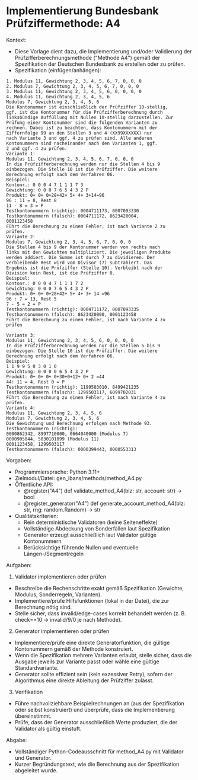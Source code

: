 # Implementierung Bundesbank Prüfziffermethode: A4

Kontext:
- Diese Vorlage dient dazu, die Implementierung und/oder Validierung der Prüfzifferberechnungsmethode ("Methode A4") gemäß der Spezifikation der Deutschen Bundesbank zu erstellen oder zu prüfen.
- Spezifikation (einfügen/anhängen):

```Text
1. Modulus 11, Gewichtung 2, 3, 4, 5, 6, 7, 0, 0, 0
2. Modulus 7, Gewichtung 2, 3, 4, 5, 6, 7, 0, 0, 0
3. Modulus 11, Gewichtung 2, 3, 4, 5, 6, 0, 0, 0, 0
4. Modulus 11, Gewichtung 2, 3, 4, 5, 6
Modulus 7, Gewichtung 2, 3, 4, 5, 6
Die Kontonummer ist einschließlich der Prüfziffer 10-stellig,
ggf. ist die Kontonummer für die Prüfzifferberechnung durch
linksbündige Auffüllung mit Nullen 10-stellig darzustellen. Zur
Prüfung einer Kontonummer sind die folgenden Varianten zu
rechnen. Dabei ist zu beachten, dass Kontonummern mit der
Ziffernfolge 99 an den Stellen 3 und 4 (XX99XXXXXX) nur
nach Variante 3 und ggf. 4 zu prüfen sind. Alle anderen
Kontonummern sind nacheinander nach den Varianten 1, ggf.
2 und ggf. 4 zu prüfen.
Variante 1:
Modulus 11, Gewichtung 2, 3, 4, 5, 6, 7, 0, 0, 0
In die Prüfzifferberechnung werden nur die Stellen 4 bis 9
einbezogen. Die Stelle 10 ist die Prüfziffer. Die weitere
Berechnung erfolgt nach dem Verfahren 06.
Beispiel:
Kontonr.: 0 0 0 4 7 1 1 1 7 3
Gewichtung: 0 0 0 7 6 5 4 3 2 P
Produkt: 0+ 0+ 0+28+42+ 5+ 4+ 3+14=96
96 : 11 = 8, Rest 8
11 - 8 = 3 = P
Testkontonummern (richtig): 0004711173, 0007093330
Testkontonummern (falsch): 0004711172, 8623420004,
0001123458
Führt die Berechnung zu einem Fehler, ist nach Variante 2 zu
prüfen.
Variante 2:
Modulus 7, Gewichtung 2, 3, 4, 5, 6, 7, 0, 0, 0
Die Stellen 4 bis 9 der Kontonummer werden von rechts nach
links mit den Gewichten multipliziert. Die jeweiligen Produkte
werden addiert. Die Summe ist durch 7 zu dividieren. Der
verbleibende Rest wird vom Divisor (7) subtrahiert. Das
Ergebnis ist die Prüfziffer (Stelle 10). Verbleibt nach der
Division kein Rest, ist die Prüfziffer 0.
Beispiel:
Kontonr.: 0 0 0 4 7 1 1 1 7 2
Gewichtung: 0 0 0 7 6 5 4 3 2 P
Produkt: 0+ 0+ 0+28+42+ 5+ 4+ 3+ 14 =96
96 : 7 = 13, Rest 5
7 - 5 = 2 = P
Testkontonummern (richtig): 0004711172, 0007093335
Testkontonummern (falsch): 8623420000, 0001123458
Führt die Berechnung zu einem Fehler, ist nach Variante 4 zu
prüfen

Variante 3:
Modulus 11, Gewichtung 2, 3, 4, 5, 6, 0, 0, 0, 0
In die Prüfzifferberechnung werden nur die Stellen 5 bis 9
einbezogen. Die Stelle 10 ist die Prüfziffer. Die weitere
Berechnung erfolgt nach dem Verfahren 06.
Beispiel:
1 1 9 9 5 0 3 0 1 0
Gewichtung: 0 0 0 0 6 5 4 3 2 P
Produkt: 0+ 0+ 0+ 0+30+0+12+ 0+ 2 =44
44: 11 = 4, Rest 0 = P
Testkontonummern (richtig): 1199503010, 8499421235
Testkontonummern (falsch): 1299503117, 6099702031
Führt die Berechnung zu einem Fehler, ist nach Variante 4 zu
prüfen.
Variante 4:
Modulus 11, Gewichtung 2, 3, 4, 5, 6
Modulus 7, Gewichtung 2, 3, 4, 5, 6
Die Gewichtung und Berechnung erfolgen nach Methode 93.
Testkontonummern (richtig):
0000862342, 8997710000, 0664040000 (Modulus 7)
0000905844, 5030101099 (Modulus 11)
0001123458, 1299503117
Testkontonummern (falsch): 0000399443, 0000553313
```

Vorgaben:
- Programmiersprache: Python 3.11+
- Zielmodul/Datei: gen_ibans/methods/method_A4.py
- Öffentliche API:
  - @register("A4") def validate_method_A4(blz: str, account: str) -> bool
  - @register_generator("A4") def generate_account_method_A4(blz: str, rng: random.Random) -> str
- Qualitätskriterien:
  - Rein deterministische Validatoren (keine Seiteneffekte)
  - Vollständige Abdeckung von Sonderfällen laut Spezifikation
  - Generator erzeugt ausschließlich laut Validator gültige Kontonummern
  - Berücksichtige führende Nullen und eventuelle Längen-/Segmentregeln

Aufgaben:
1) Validator implementieren oder prüfen
- Beschreibe die Rechenschritte exakt gemäß Spezifikation (Gewichte, Modulus, Sonderregeln, Varianten).
- Implementiere/prüfe Hilfsfunktionen (lokal in der Datei), die zur Berechnung nötig sind.
- Stelle sicher, dass invalid/edge-cases korrekt behandelt werden (z. B. check==10 -> invalid/9/0 je nach Methode).

2) Generator implementieren oder prüfen
- Implementiere/prüfe eine direkte Generatorfunktion, die gültige Kontonummern gemäß der Methode konstruiert.
- Wenn die Spezifikation mehrere Varianten erlaubt, stelle sicher, dass die Ausgabe jeweils zur Variante passt oder wähle eine gültige Standardvariante.
- Generator sollte effizient sein (kein exzessiver Retry), sofern der Algorithmus eine direkte Ableitung der Prüfziffer zulässt.

3) Verifikation
- Führe nachvollziehbare Beispielrechnungen an (aus der Spezifikation oder selbst konstruiert) und überprüfe, dass die Implementierung übereinstimmt.
- Prüfe, dass der Generator ausschließlich Werte produziert, die der Validator als gültig einstuft.

Abgabe:
- Vollständiger Python-Codeausschnitt für method_A4.py mit Validator und Generator.
- Kurzer Begründungstext, wie die Berechnung aus der Spezifikation abgeleitet wurde.